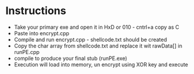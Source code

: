 # Instructions
* Take your primary exe and open it in HxD or 010 - cntrl+a copy as C
* Paste into encrypt.cpp
* Compile and run encrypt.cpp - shellcode.txt should be created
* Copy the char array from shellcode.txt and replace it wit rawData[] in runPE.cpp
* compile to produce your final stub (runPE.exe)
* Execution will load into memory, un encrypt using XOR key and execute
